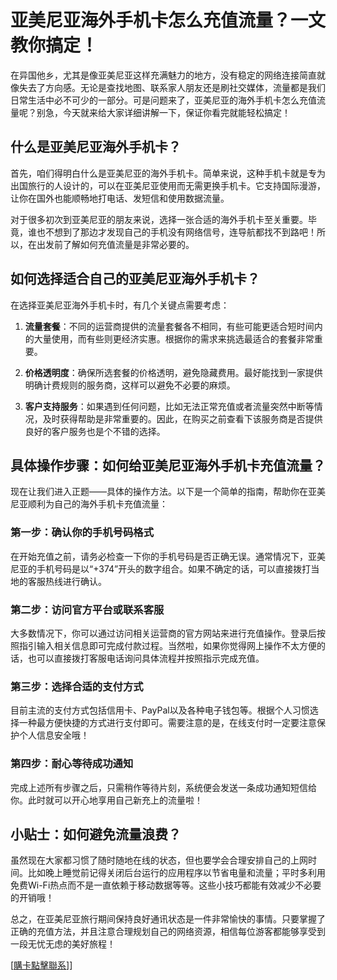 # 亚美尼亚海外手机卡怎么充值流量？一文教你搞定！

在异国他乡，尤其是像亚美尼亚这样充满魅力的地方，没有稳定的网络连接简直就像失去了方向感。无论是查找地图、联系家人朋友还是刷社交媒体，流量都是我们日常生活中必不可少的一部分。可是问题来了，亚美尼亚的海外手机卡怎么充值流量呢？别急，今天就来给大家详细讲解一下，保证你看完就能轻松搞定！

## 什么是亚美尼亚海外手机卡？

首先，咱们得明白什么是亚美尼亚的海外手机卡。简单来说，这种手机卡就是专为出国旅行的人设计的，可以在亚美尼亚使用而无需更换手机卡。它支持国际漫游，让你在国外也能顺畅地打电话、发短信和使用数据流量。

对于很多初次到亚美尼亚的朋友来说，选择一张合适的海外手机卡至关重要。毕竟，谁也不想到了那边才发现自己的手机没有网络信号，连导航都找不到路吧！所以，在出发前了解如何充值流量是非常必要的。

## 如何选择适合自己的亚美尼亚海外手机卡？

在选择亚美尼亚海外手机卡时，有几个关键点需要考虑：

1. **流量套餐**：不同的运营商提供的流量套餐各不相同，有些可能更适合短时间内的大量使用，而有些则更经济实惠。根据你的需求来挑选最适合的套餐非常重要。
   
2. **价格透明度**：确保所选套餐的价格透明，避免隐藏费用。最好能找到一家提供明确计费规则的服务商，这样可以避免不必要的麻烦。

3. **客户支持服务**：如果遇到任何问题，比如无法正常充值或者流量突然中断等情况，及时获得帮助是非常重要的。因此，在购买之前查看下该服务商是否提供良好的客户服务也是个不错的选择。

## 具体操作步骤：如何给亚美尼亚海外手机卡充值流量？

现在让我们进入正题——具体的操作方法。以下是一个简单的指南，帮助你在亚美尼亚顺利为自己的海外手机卡充值流量：

### 第一步：确认你的手机号码格式

在开始充值之前，请务必检查一下你的手机号码是否正确无误。通常情况下，亚美尼亚的手机号码是以“+374”开头的数字组合。如果不确定的话，可以直接拨打当地的客服热线进行确认。

### 第二步：访问官方平台或联系客服

大多数情况下，你可以通过访问相关运营商的官方网站来进行充值操作。登录后按照指引输入相关信息即可完成付款过程。当然啦，如果你觉得网上操作不太方便的话，也可以直接拨打客服电话询问具体流程并按照指示完成充值。

### 第三步：选择合适的支付方式

目前主流的支付方式包括信用卡、PayPal以及各种电子钱包等。根据个人习惯选择一种最方便快捷的方式进行支付即可。需要注意的是，在线支付时一定要注意保护个人信息安全哦！

### 第四步：耐心等待成功通知

完成上述所有步骤之后，只需稍作等待片刻，系统便会发送一条成功通知短信给你。此时就可以开心地享用自己新充上的流量啦！

## 小贴士：如何避免流量浪费？

虽然现在大家都习惯了随时随地在线的状态，但也要学会合理安排自己的上网时间。比如晚上睡觉前记得关闭后台运行的应用程序以节省电量和流量；平时多利用免费Wi-Fi热点而不是一直依赖于移动数据等等。这些小技巧都能有效减少不必要的开销哦！

总之，在亚美尼亚旅行期间保持良好通讯状态是一件非常愉快的事情。只要掌握了正确的充值方法，并且注意合理规划自己的网络资源，相信每位游客都能够享受到一段无忧无虑的美好旅程！

[[購卡點擊聯系](https://t.me/s/esim1088)]]